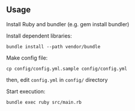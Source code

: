 ## Usage
Install Ruby and bundler (e.g. gem install bundler)

Install dependent libraries:
```shell
bundle install --path vendor/bundle
`````

Make config file:
```shell
cp config/config.yml.sample config/config.yml
```
then, edit `config.yml` in `config/` directory

Start execution:
```shell
bundle exec ruby src/main.rb
`````
